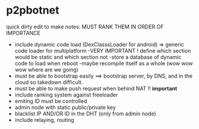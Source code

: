 # p2pbotnet

quick dirty edit to make notes: MUST RANK THEM IN ORDER OF IMPORTANCE
 - include dynamic code load (DexClasssLoader for android) => generic code loader for multiplatform
     -VERY IMPORTANT ! define which section would be static and which section not
     -store a database of dynamic code to load when reboot 
     -maybe recompile itself as a whole (wow wow wow where are we going)
 - must be able to bootstrap easily ==> bootstrap server, by DNS, and in the cloud so takedown difficult. 
 - must be able to make push request when behind NAT !! **important**
 - include ranking system against freeloader
 - emiting ID must be controlled
 - admin node with static public/private key
 - blacklist IP AND/OR ID in the DHT (only from admin node)
 - include relaying, routing 

